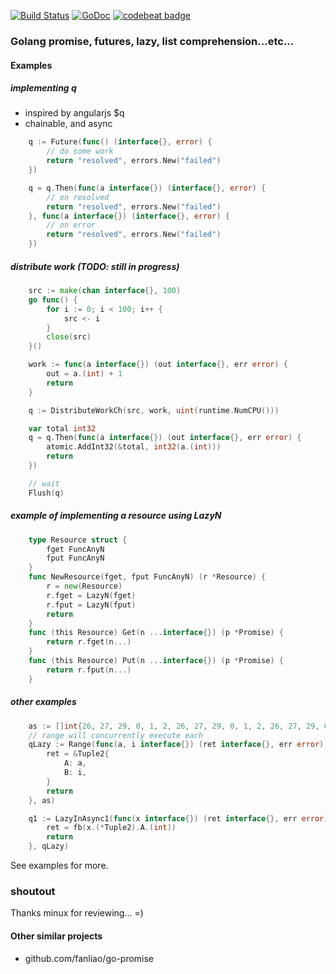 [![Build Status](https://travis-ci.org/noypi/fp.svg?branch=master)](https://travis-ci.org/noypi/fp)
[![GoDoc](https://godoc.org/github.com/noypi/fp?status.png)](http://godoc.org/github.com/noypi/fp)
[![codebeat badge](https://codebeat.co/badges/a7fbc443-04aa-47c9-8b78-20b1395a9dc1)](https://codebeat.co/projects/github-com-noypi-fp)

### Golang promise, futures, lazy, list comprehension...etc...

#### Examples

##### implementing q

- inspired by angularjs $q
- chainable, and async

```go
	q := Future(func() (interface{}, error) {
		// do some work
		return "resolved", errors.New("failed")
	})

	q = q.Then(func(a interface{}) (interface{}, error) {
		// on resolved
		return "resolved", errors.New("failed")
	}, func(a interface{}) (interface{}, error) {
		// on error
		return "resolved", errors.New("failed")
	})

```

##### distribute work (TODO: still in progress)
```go
	src := make(chan interface{}, 100)
	go func() {
		for i := 0; i < 100; i++ {
			src <- i
		}
		close(src)
	}()

	work := func(a interface{}) (out interface{}, err error) {
		out = a.(int) + 1
		return
	}

	q := DistributeWorkCh(src, work, uint(runtime.NumCPU()))

	var total int32
	q = q.Then(func(a interface{}) (out interface{}, err error) {
		atomic.AddInt32(&total, int32(a.(int)))
		return
	})

	// wait
	Flush(q)
```

##### example of implementing a resource using LazyN

```go
	type Resource struct {
		fget FuncAnyN
		fput FuncAnyN
	}
	func NewResource(fget, fput FuncAnyN) (r *Resource) {
		r = new(Resource)
		r.fget = LazyN(fget)
		r.fput = LazyN(fput)
		return
	}
	func (this Resource) Get(n ...interface{}) (p *Promise) {
		return r.fget(n...)
	}
	func (this Resource) Put(n ...interface{}) (p *Promise) {
		return r.fput(n...)
	}
```

##### other examples

```go
	as := []int{26, 27, 29, 0, 1, 2, 26, 27, 29, 0, 1, 2, 26, 27, 29, 0, 1, 2}
	// range will concurrently execute each
	qLazy := Range(func(a, i interface{}) (ret interface{}, err error) {
		ret = &Tuple2{
			A: a,
			B: i,
		}
		return
	}, as)

	q1 := LazyInAsync1(func(x interface{}) (ret interface{}, err error) {
		ret = fb(x.(*Tuple2).A.(int))
		return
	}, qLazy)


```

See examples for more.



### shoutout

Thanks minux for reviewing... =)

#### Other similar projects
- github.com/fanliao/go-promise

